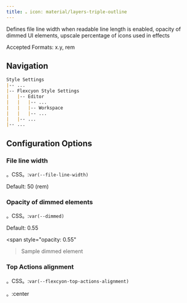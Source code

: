 ```yaml
---
title: 。icon: material/layers-triple-outline
---
```


Defines file line width when readable line length is enabled, opacity of dimmed
UI elements, upscale percentage of icons used in effects

Accepted Formats: x.y, rem

## Navigation

```md
Style Settings
|-- ...
|-- Flexcyon Style Settings
|   |-- Editor
|   |   |-- ...
|   |   |-- Workspace
|   |   |-- ...
|   |-- ...
|-- ...
```

## Configuration Options

### File line width

。CSS。:`var(--file-line-width)`

Default: 50 (rem)

### Opacity of dimmed elements

。CSS。:`var(--dimmed)`

Default: 0.55

<span style="opacity: 0.55"
>Sample dimmed element</span>

### Top Actions alignment

。CSS。:`var(--flexcyon-top-actions-alignment)`

。:center

